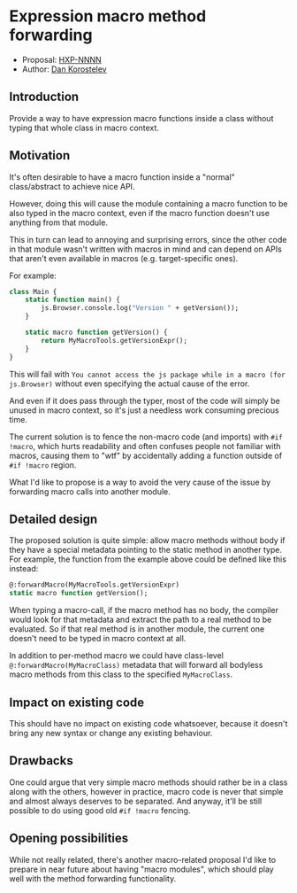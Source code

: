 # Expression macro method forwarding

* Proposal: [HXP-NNNN](NNNN-filename.md)
* Author: [Dan Korostelev](https://github.com/nadako)

## Introduction

Provide a way to have expression macro functions inside a class without typing that whole class
in macro context.

## Motivation

It's often desirable to have a macro function inside a "normal" class/abstract to achieve
nice API.

However, doing this will cause the module containing a macro function to be also typed
in the macro context, even if the macro function doesn't use anything from that module.

This in turn can lead to annoying and surprising errors, since the other code in that
module wasn't written with macros in mind and can depend on APIs that aren't even available
in macros (e.g. target-specific ones).

For example:
```haxe
class Main {
    static function main() {
        js.Browser.console.log("Version " + getVersion());
    }

    static macro function getVersion() {
        return MyMacroTools.getVersionExpr();
    }
}
```
This will fail with `You cannot access the js package while in a macro (for js.Browser)`
without even specifying the actual cause of the error.

And even if it does pass through the typer, most of the code will simply be
unused in macro context, so it's just a needless work consuming precious time.

The current solution is to fence the non-macro code (and imports) with `#if !macro`,
which hurts readability and often confuses people not familiar with macros, causing
them to "wtf" by accidentally adding a function outside of `#if !macro` region.

What I'd like to propose is a way to avoid the very cause of the issue by forwarding
macro calls into another module.

## Detailed design

The proposed solution is quite simple: allow macro methods without body if they have
a special metadata pointing to the static method in another type. For example, the function
from the example above could be defined like this instead:

```haxe
@:forwardMacro(MyMacroTools.getVersionExpr)
static macro function getVersion();
```

When typing a macro-call, if the macro method has no body, the compiler would look
for that metadata and extract the path to a real method to be evaluated. So if that
real method is in another module, the current one doesn't need to be typed in macro
context at all.

In addition to per-method macro we could have class-level `@:forwardMacro(MyMacroClass)`
metadata that will forward all bodyless macro methods from this class to the specified `MyMacroClass`.

## Impact on existing code

This should have no impact on existing code whatsoever, because it doesn't bring any
new syntax or change any existing behaviour.

## Drawbacks

One could argue that very simple macro methods should rather be in a class along
with the others, however in practice, macro code is never that simple and almost
always deserves to be separated. And anyway, it'll be still possible to do using
good old `#if !macro` fencing.

## Opening possibilities

While not really related, there's another macro-related proposal I'd like to prepare
in near future about having "macro modules", which should play well with the method
forwarding functionality.

